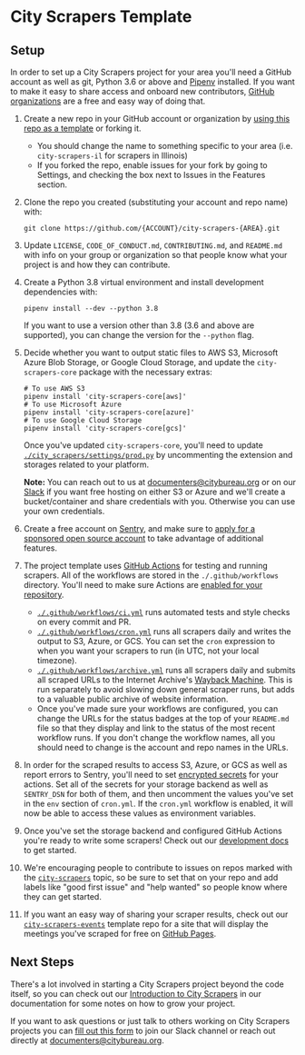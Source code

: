 # City Scrapers Template


## Setup

In order to set up a City Scrapers project for your area you'll need a GitHub account as well as git, Python 3.6 or above and [Pipenv](https://pipenv.pypa.io/en/latest/) installed. If you want to make it easy to share access and onboard new contributors, [GitHub organizations](https://docs.github.com/en/github/setting-up-and-managing-organizations-and-teams) are a free and easy way of doing that.

1. Create a new repo in your GitHub account or organization by [using this repo as a template](https://help.github.com/en/github/creating-cloning-and-archiving-repositories/creating-a-repository-from-a-template) or forking it.

   - You should change the name to something specific to your area (i.e. `city-scrapers-il` for scrapers in Illinois)
   - If you forked the repo, enable issues for your fork by going to Settings, and checking the box next to Issues in the Features section.

2. Clone the repo you created (substituting your account and repo name) with:

   ```shell
   git clone https://github.com/{ACCOUNT}/city-scrapers-{AREA}.git
   ```

3. Update `LICENSE`, `CODE_OF_CONDUCT.md`, `CONTRIBUTING.md`, and `README.md` with info on your group or organization so that people know what your project is and how they can contribute.

4. Create a Python 3.8 virtual environment and install development dependencies with:

   ```shell
   pipenv install --dev --python 3.8
   ```

   If you want to use a version other than 3.8 (3.6 and above are supported), you can change the version for the `--python` flag.

5. Decide whether you want to output static files to AWS S3, Microsoft Azure Blob Storage, or Google Cloud Storage, and update the `city-scrapers-core` package with the necessary extras:

   ```shell
   # To use AWS S3
   pipenv install 'city-scrapers-core[aws]'
   # To use Microsoft Azure
   pipenv install 'city-scrapers-core[azure]'
   # To use Google Cloud Storage
   pipenv install 'city-scrapers-core[gcs]'
   ```

   Once you've updated `city-scrapers-core`, you'll need to update [`./city_scrapers/settings/prod.py`](./city_scrapers/settings/prod.py) by uncommenting the extension and storages related to your platform.

   **Note:** You can reach out to us at [documenters@citybureau.org](mailto:documenters@citybureau.org) or on our [Slack](https://airtable.com/shrRv027NLgToRFd6) if you want free hosting on either S3 or Azure and we'll create a bucket/container and share credentials with you. Otherwise you can use your own credentials.

6. Create a free account on [Sentry](https://sentry.io/), and make sure to [apply for a sponsored open source account](https://sentry.io/for/open-source/) to take advantage of additional features.

7. The project template uses [GitHub Actions](https://docs.github.com/en/actions) for testing and running scrapers. All of the workflows are stored in the `./.github/workflows` directory. You'll need to make sure Actions are [enabled for your repository](https://docs.github.com/en/github/administering-a-repository/disabling-or-limiting-github-actions-for-a-repository).

   - [`./.github/workflows/ci.yml`](./.github/workflows/ci.yml) runs automated tests and style checks on every commit and PR.
   - [`./.github/workflows/cron.yml`](./.github/workflows/cron.yml) runs all scrapers daily and writes the output to S3, Azure, or GCS. You can set the `cron` expression to when you want your scrapers to run (in UTC, not your local timezone).
   - [`./.github/workflows/archive.yml`](./.github/workflows/archive.yml) runs all scrapers daily and submits all scraped URLs to the Internet Archive's [Wayback Machine](https://archive.org/web/). This is run separately to avoid slowing down general scraper runs, but adds to a valuable public archive of website information.
   - Once you've made sure your workflows are configured, you can change the URLs for the status badges at the top of your `README.md` file so that they display and link to the status of the most recent workflow runs. If you don't change the workflow names, all you should need to change is the account and repo names in the URLs.

8. In order for the scraped results to access S3, Azure, or GCS as well as report errors to Sentry, you'll need to set [encrypted secrets](https://docs.github.com/en/actions/configuring-and-managing-workflows/creating-and-storing-encrypted-secrets) for your actions. Set all of the secrets for your storage backend as well as `SENTRY_DSN` for both of them, and then uncomment the values you've set in the `env` section of `cron.yml`. If the `cron.yml` workflow is enabled, it will now be able to access these values as environment variables.

9. Once you've set the storage backend and configured GitHub Actions you're ready to write some scrapers! Check out our [development docs](https://cityscrapers.org/docs/development/) to get started.

10. We're encouraging people to contribute to issues on repos marked with the [`city-scrapers`](https://github.com/topics/city-scrapers) topic, so be sure to set that on your repo and add labels like "good first issue" and "help wanted" so people know where they can get started.

11. If you want an easy way of sharing your scraper results, check out our [`city-scrapers-events`](https://github.com/City-Bureau/city-scrapers-events) template repo for a site that will display the meetings you've scraped for free on [GitHub Pages](https://pages.github.com/).

## Next Steps

There's a lot involved in starting a City Scrapers project beyond the code itself, so you can check out our [Introduction to City Scrapers](https://cityscrapers.org/docs/introduction/) in our documentation for some notes on how to grow your project.

If you want to ask questions or just talk to others working on City Scrapers projects you can [fill out this form](https://airtable.com/shrRv027NLgToRFd6) to join our Slack channel or reach out directly at [documenters@citybureau.org](mailto:documenters@citybureau.org).
